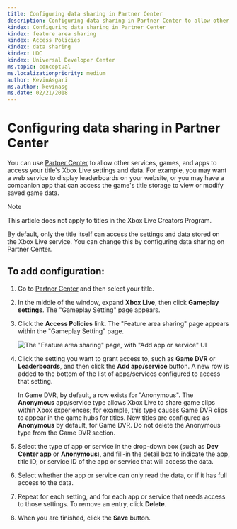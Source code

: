 ```yaml
---
title: Configuring data sharing in Partner Center
description: Configuring data sharing in Partner Center to allow other apps, games, and services to access the Xbox Live settings.
kindex: Configuring data sharing in Partner Center
kindex: feature area sharing
kindex: Access Policies
kindex: data sharing
kindex: UDC
kindex: Universal Developer Center
ms.topic: conceptual
ms.localizationpriority: medium
author: KevinAsgari
ms.author: kevinasg
ms.date: 02/21/2018
---
```






# Configuring data sharing in Partner Center

You can use [Partner Center](https://developer.microsoft.com/dashboard/windows/overview) to allow other services, games, and apps to access your title's Xbox Live settings and data.
For example, you may want a web service to display leaderboards on your website, or you may have a companion app that can access the game's title storage to view or modify saved game data.

> [!NOTE]
> This article does not apply to titles in the Xbox Live Creators Program.

By default, only the title itself can access the settings and data stored on the Xbox Live service.
You can change this by configuring data sharing on Partner Center.


## To add configuration:

1. Go to [Partner Center](https://developer.microsoft.com/dashboard/windows/overview) and then select your title.

2. In the middle of the window, expand **Xbox Live**, then click **Gameplay settings**. The "Gameplay Setting" page appears.

3. Click the **Access Policies** link. The "Feature area sharing" page appears within the "Gameplay Setting" page.

   ![The "Feature area sharing" page, with "Add app or service" UI](../../images/dev-center/data-sharing-2.png)

4. Click the setting you want to grant access to, such as **Game DVR** or **Leaderboards**, and then click the **Add app/service** button.
   A new row is added to the bottom of the list of apps/services configured to access that setting.

   In Game DVR, by default, a row exists for "Anonymous".
   The **Anonymous** app/service type allows Xbox Live to share game clips within Xbox experiences; for example, this type causes Game DVR clips to appear in the game hubs for titles.
   New titles are configured as **Anonymous** by default, for Game DVR.
   Do not delete the Anonymous type from the Game DVR section.

5. Select the type of app or service in the drop-down box (such as **Dev Center app** or **Anonymous**), and fill-in the detail box to indicate the app, title ID, or service ID of the app or service that will access the data.

6. Select whether the app or service can only read the data, or if it has full access to the data.

7. Repeat for each setting, and for each app or service that needs access to those settings. To remove an entry, click **Delete**.

8. When you are finished, click the **Save** button.
